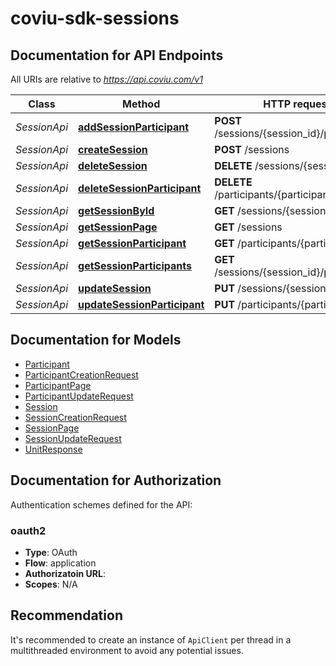 # coviu-sdk-sessions

## Documentation for API Endpoints

All URIs are relative to *https://api.coviu.com/v1*

Class | Method | HTTP request | Description
------------ | ------------- | ------------- | -------------
*SessionApi* | [**addSessionParticipant**](docs/SessionApi.md#addSessionParticipant) | **POST** /sessions/{session_id}/participants | 
*SessionApi* | [**createSession**](docs/SessionApi.md#createSession) | **POST** /sessions | 
*SessionApi* | [**deleteSession**](docs/SessionApi.md#deleteSession) | **DELETE** /sessions/{session_id} | 
*SessionApi* | [**deleteSessionParticipant**](docs/SessionApi.md#deleteSessionParticipant) | **DELETE** /participants/{participant_id} | 
*SessionApi* | [**getSessionById**](docs/SessionApi.md#getSessionById) | **GET** /sessions/{session_id} | 
*SessionApi* | [**getSessionPage**](docs/SessionApi.md#getSessionPage) | **GET** /sessions | 
*SessionApi* | [**getSessionParticipant**](docs/SessionApi.md#getSessionParticipant) | **GET** /participants/{participant_id} | 
*SessionApi* | [**getSessionParticipants**](docs/SessionApi.md#getSessionParticipants) | **GET** /sessions/{session_id}/participants | 
*SessionApi* | [**updateSession**](docs/SessionApi.md#updateSession) | **PUT** /sessions/{session_id} | 
*SessionApi* | [**updateSessionParticipant**](docs/SessionApi.md#updateSessionParticipant) | **PUT** /participants/{participant_id} | 


## Documentation for Models

 - [Participant](docs/Participant.md)
 - [ParticipantCreationRequest](docs/ParticipantCreationRequest.md)
 - [ParticipantPage](docs/ParticipantPage.md)
 - [ParticipantUpdateRequest](docs/ParticipantUpdateRequest.md)
 - [Session](docs/Session.md)
 - [SessionCreationRequest](docs/SessionCreationRequest.md)
 - [SessionPage](docs/SessionPage.md)
 - [SessionUpdateRequest](docs/SessionUpdateRequest.md)
 - [UnitResponse](docs/UnitResponse.md)


## Documentation for Authorization

Authentication schemes defined for the API:
### oauth2

- **Type**: OAuth
- **Flow**: application
- **Authorizatoin URL**: 
- **Scopes**: N/A


## Recommendation

It's recommended to create an instance of `ApiClient` per thread in a multithreaded environment to avoid any potential issues.